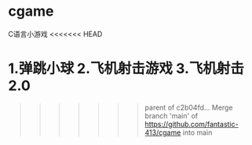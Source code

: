 # cgame
C语言小游戏
<<<<<<< HEAD

1.弹跳小球
2.飞机射击游戏
3.飞机射击2.0
=======
>>>>>>> parent of c2b04fd... Merge branch 'main' of https://github.com/fantastic-413/cgame into main
